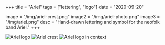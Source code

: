 +++
title = "Ariel"
tags = ["lettering", "logo"]
date = "2020-09-20"

image = "/img/ariel-crest.png"
image2 = "/img/ariel-photo.png"
image3 = "/img/ariel.png"
desc = "Hand-drawn lettering and symbol for the neofolk band Ariel."
+++

![Ariel logo](/img/ariel.png "Ariel logo")
![Ariel crest](/img/ariel-crest.png "Ariel crest")
![Ariel logo in context](/img/ariel-photo.png "Ariel logo in context")
